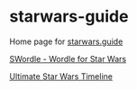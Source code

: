 # starwars-guide

Home page for [starwars.guide](https://starwars.guide)

[SWordle - Wordle for Star Wars](https://wordle.starwars.guide)

[Ultimate Star Wars Timeline](https://timeline.starwars.guide)
